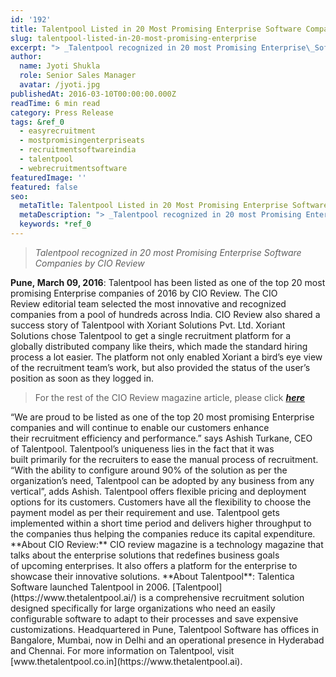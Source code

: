 ```yaml
---
id: '192'
title: Talentpool Listed in 20 Most Promising Enterprise Software Companies
slug: talentpool-listed-in-20-most-promising-enterprise
excerpt: "> _Talentpool recognized in 20 most Promising Enterprise\_Software Companies by CIO Review_\n\n**Pune,\_March 09, 2016**: Talentpool has been listed as one of the top\_20 most promising Enterprise compani..."
author:
  name: Jyoti Shukla
  role: Senior Sales Manager
  avatar: /jyoti.jpg
publishedAt: 2016-03-10T00:00:00.000Z
readTime: 6 min read
category: Press Release
tags: &ref_0
  - easyrecruitment
  - mostpromisingenterpriseats
  - recruitmentsoftwareindia
  - talentpool
  - webrecruitmentsoftware
featuredImage: ''
featured: false
seo:
  metaTitle: Talentpool Listed in 20 Most Promising Enterprise Software Companies
  metaDescription: "> _Talentpool recognized in 20 most Promising Enterprise\_Software Companies by CIO Review_\n\n**Pune,\_March 09, 2016**: Talentpool has been listed as one of the top\_20 most promising Enterprise compani..."
  keywords: *ref_0
---
```


> _Talentpool recognized in 20 most Promising Enterprise Software Companies by CIO Review_

**Pune, March 09, 2016**: Talentpool has been listed as one of the top 20 most promising Enterprise companies of 2016 by CIO Review. The CIO Review editorial team selected the most innovative and recognized companies from a pool of hundreds across India. CIO Review also shared a success story of Talentpool with Xoriant Solutions Pvt. Ltd. Xoriant Solutions chose Talentpool to get a single recruitment platform for a globally distributed company like theirs, which made the standard hiring process a lot easier. The platform not only enabled Xoriant a bird’s eye view of the recruitment team’s work, but also provided the status of the user’s position as soon as they logged in.

> For the rest of the CIO Review magazine article, please click [_**here**_](http://www.cioreviewindia.com/magazine/Talentpool-Accelerating-Recruitment-and-Delivering-Higher-Throughput-to-Enterprises-JVDN91763349.html)

<!--more--> “We are proud to be listed as one of the top 20 most promising Enterprise companies and will continue to enable our customers enhance their recruitment efficiency and performance.” says Ashish Turkane, CEO of Talentpool. Talentpool’s uniqueness lies in the fact that it was built primarily for the recruiters to ease the manual process of recruitment. “With the ability to configure around 90% of the solution as per the organization’s need, Talentpool can be adopted by any business from any vertical”, adds Ashish. Talentpool offers flexible pricing and deployment options for its customers. Customers have all the flexibility to choose the payment model as per their requirement and use. Talentpool gets implemented within a short time period and delivers higher throughput to the companies thus helping the companies reduce its capital expenditure. **About CIO Review:** CIO review magazine is a technology magazine that talks about the enterprise solutions that redefines business goals of upcoming enterprises. It also offers a platform for the enterprise to showcase their innovative solutions. **About Talentpool**: Talentica Software launched Talentpool in 2006. [Talentpool](https://www.thetalentpool.ai/) is a comprehensive recruitment solution designed specifically for large organizations who need an easily configurable software to adapt to their processes and save expensive customizations. Headquartered in Pune, Talentpool Software has offices in Bangalore, Mumbai, now in Delhi and an operational presence in Hyderabad and Chennai. For more information on Talentpool, visit [www.thetalentpool.co.in](https://www.thetalentpool.ai). 

<script type="application/ld+json"><br /> { "@context": "http://schema.org",<br /> "@type": "BlogPosting",<br /> "mainEntityOfPage": {<br /> "@type": "WebPage",<br /> "@id": "https://www.thetalentpool.ai/"<br /> },<br /> "headline": "Top 5 Techniques to Pace Up Your Speed of Hire!",<br /> "alternativeHeadline": "This is the very reason why, you need to increase your hiring speed so that you can claim all the quality candidates pronto! Simultaneously, the quality of hire also improves!",<br /> "award": "",<br /> "image": {<br /> "@type": "ImageObject",<br /> "url":"https://www.thetalentpool.ai/images/logo.png",<br /> "height": 800,<br /> "width": 800},<br /> "editor": "Talent Pool",<br /> "genre": "Recruitment",<br /> "keywords": "Recruiting Software, Employment,Top 5 technique for recruitment",<br /> "wordcount": "640",<br /> "publisher": {<br /> "@type": "Organization",<br /> "name": "Talent Pool",<br /> "logo": {<br /> "@type": "ImageObject",<br /> "url": "https://www.thetalentpool.ai/images/logo.png",<br /> "width": 600,<br /> "height": 60<br /> }<br /> },<br /> "url": "https://www.thetalentpool.ai/top-5-techniques-to-pace-up-your-speed-of-hire/",<br /> "datePublished": "2016-02-12",<br /> "dateCreated": "2016-02-12",<br /> "dateModified": "2016-02-12",<br /> "description": "High quality candidates are never stable. They are in and out of the market quickly. This is the very reason why, you need to increase your hiring speed so that you can claim all the quality candidates pronto! Simultaneously, the quality of hire also improves!<br /> Of course, all the time goes in the screening and evaluation of the candidates, which is crucial. But, a slow hiring process is a colossal waste of time and a major distraction for the potential candidate.<br /> How do we avoid this? Make smaller changes in your existing process to see a drastic decrease in time to hire.<br /> 1. Make a List of “Most-Wanted” Candidates<br /> List down the list of candidates who match the niche skills to the T. Most candidates in this list would be passive so plan and follow a series of communication that you would send them in the next quarter. It could be a birthday message, a personalized job notification or simply a company update through a newsletter.<br /> 2. Track All Profiles That You Receive From All Sources<br /> Start focusing on your existing database, employee referrals and your career page as the primary source of profiles instead of job portals and vendors. Ensure that you market your organization well enough to get quality inbound enquiries.<br /> To do that, pay attention to:<br /> Job Descriptions – Write them differently for each position. Don’t rely on the JDs that were written years ago by your predecessors.<br /> Social Media Updates – Candidates try to get a hint about the company culture through the social media pages. Push regular updates which are well thought of and well-written to convey the right message.<br /> Website Career Page – Don’t just publish vision, mission and current openings. Make videos and publish testimonials from current employees.<br /> 3. Measure Time Spent at Each Stage of Recruitment<br /> Don’t just calculate cumulative ageing of a position from the day it was opened to the day the position was closed. Calculate the time spent at each stage so that you know the stage(s) where the hiring process becomes the slowest. Concentrate on parameters that will show you the gaps clearly. Time to Start (TTS), Time to Fill (TTF) and Time to Accept Offer.<br /> 4. Go Digital!<br /> Manual processes provide sufficient tools to keep going but they hardly help teams improve efficiency or performance. Automate and streamline your hiring process to track and get the valuable data. Hiring professionals can leverage this data to monitor the health of their recruiting efforts and take corrective actions.<br /> 5. Post-Offer Engagement<br /> Once the candidate accepts offer, recruiters often move on to the next open position. It is imperative to engage with the candidate post offer acceptance to help candidates manage change seamlessly. Providing a good candidate experience can actually prove to either win your candidate’s trust and interest or just drive him away. This is especially important for senior level hires.<br /> These recruitment actions will surely accelerate your hiring speed. Working on these gaps will surely impact your time to hire considerably.<br /> Happy Hiring!",<br /> "author": {<br /> "@type": "Organization",<br /> "name": "Admin"<br /> }<br /> }<br /></script>
